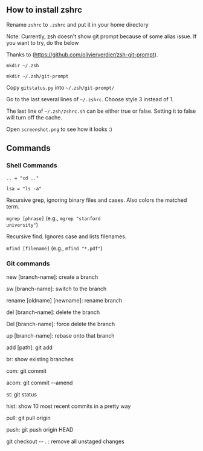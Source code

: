 ## How to install zshrc ##

Rename <code>zshrc</code> to <code>.zshrc</code> and put it in your home
directory

Note: Currently, zsh doesn't show git prompt because of some alias issue. If you want to try, do the below

Thanks to (<https://github.com/olivierverdier/zsh-git-prompt>).

<code>mkdir ~/.zsh</code>

<code>mkdir ~/.zsh/git-prompt</code>

Copy <code>gitstatus.py</code> into <code>~/.zsh/git-prompt/</code>

Go to the last several lines of <code>~/.zshrc</code>. Choose style 3 instead of 1.

The last line of <code>~/.zsh/zshrc.sh</code> can be either true or false. Setting it to false will turn off the cache.

Open <code>screenshot.png</code> to see how it looks :)

## Commands ##
### Shell Commands ###

<code>.. = "cd .."</code>

<code>lsa = "ls -a" </code>

Recursive grep, ignoring binary files and cases. Also colors the matched term.

<code>mgrep [phrase]</code> (e.g., <code>mgrep "stanford university"</code>)

Recursive find. Ignores case and lists filenames. 

<code>mfind [filename]</code> (e.g., <code>mfind "*.pdf"</code>)

### Git commands ###

new [branch-name]: create a branch

sw [branch-name]: switch to the branch

rename [oldname] [newname]: rename branch

del [branch-name]: delete the branch

Del [branch-name]: force delete the branch

up [branch-name]: rebase onto that branch

add [path]: git add

br: show existing branches

com: git commit

acom: git commit --amend

st: git status

hist: show 10 most recent commits in a pretty way

pull: git pull origin

push: git push origin HEAD

git checkout -- . : remove all unstaged changes